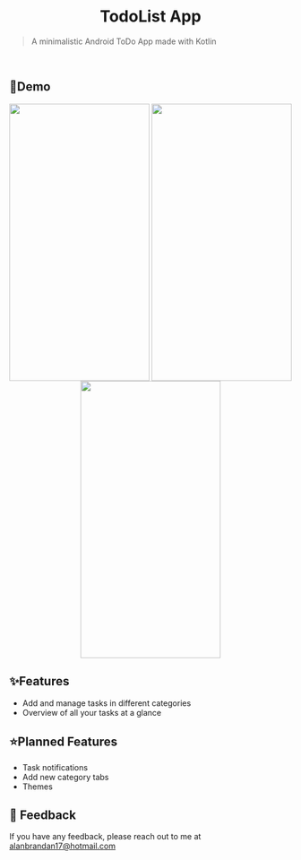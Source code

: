 <h1 align="center" id="title"> TodoList App</h1>

> A minimalistic Android ToDo App made with Kotlin

<br>

## 🚀Demo

<div align="center">
<img src="https://i.imgur.com/HQrjF3l.gif" align="center" height="495" width="250" />
<img src="https://i.imgur.com/1TxXzn1.gif" align="center" height="495" width="250" />
<img src="https://i.imgur.com/ZZ2d0K7.gif" align="center" height="495" width="250" />
</div>  

## ✨Features

*   Add and manage tasks in different categories
*   Overview of all your tasks at a glance

## ⭐Planned Features

*   Task notifications
*   Add new category tabs
*   Themes

## 💬 Feedback

If you have any feedback, please reach out to me at alanbrandan17@hotmail.com
